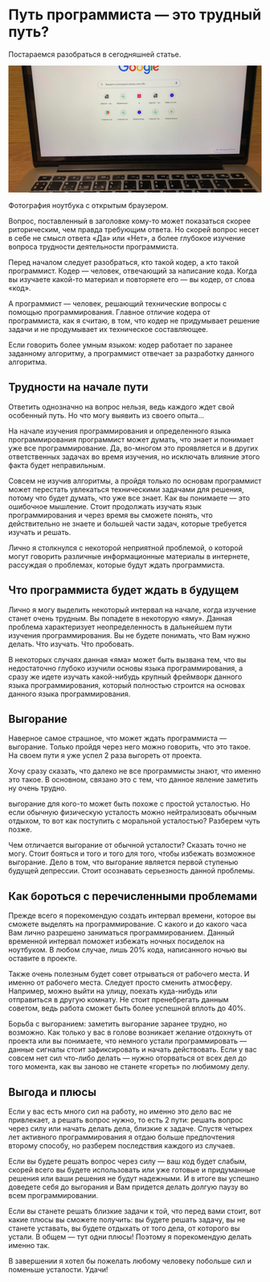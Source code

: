 # Путь программиста — это трудный путь?

<div class="subtitle">Постараемся разобраться в сегодняшней статье.</div>

![Alt](cap.jpg)

<div class="subtitle">Фотография ноутбука с открытым браузером.</div>

Вопрос, поставленный в заголовке кому-то может показаться скорее риторическим, чем правда требующим ответа. Но скорей
вопрос несет в себе не смысл ответа «Да» или «Нет», а более глубокое изучение вопроса трудности деятельности
программиста.

Перед началом следует разобраться, кто такой кодер, а кто такой программист. Кодер — человек, отвечающий за написание
кода. Когда вы изучаете какой-то материал и повторяете его — вы кодер, от слова «код».

А программист — человек, решающий технические вопросы с помощью программирования. Главное отличие кодера от
программиста, как я считаю, в том, что кодер не придумывает решение задачи и не продумывает их техническое составляющее.

Если говорить более умным языком: кодер работает по заранее заданному алгоритму, а программист отвечает за разработку
данного алгоритма.

## Трудности на начале пути

Ответить однозначно на вопрос нельзя, ведь каждого ждет свой особенный путь. Но что могу выявить из своего опыта…

На начале изучения программирования и определенного языка программирования программист может думать, что знает и
понимает уже все программирование. Да, во-многом это проявляется и в других ответственных задачах во время изучения, но
исключать влияние этого факта будет неправильным.

Совсем не изучив алгоритмы, а пройдя только по основам программист может перестать увлекаться техническими задачами для
решения, потому что будет думать, что уже все знает. Как вы понимаете — это ошибочное мышление. Стоит продолжать изучать
язык программирования и через время вы сможете понять, что действительно не знаете и большей части задач, которые
требуется изучать и решать.

Лично я столкнулся с некоторой неприятной проблемой, о которой могут говорить различные информационные материалы в
интернете, рассуждая о проблемах, которые будут ждать программиста.

## Что программиста будет ждать в будущем

Лично я могу выделить некоторый интервал на начале, когда изучение станет очень трудным. Вы попадете в некоторую «яму».
Данная проблема характеризует неопределенность в дальнейшем пути изучения программирования. Вы не будете понимать, что
Вам нужно делать. Что изучать. Что пробовать.

В некоторых случаях данная «яма» может быть вызвана тем, что вы недостаточно глубоко изучили основы языка
программирования, а сразу же идете изучать какой-нибудь крупный фреймворк данного языка программирования, который
полностью строится на основах данного языка программирования.

## Выгорание

Наверное самое страшное, что может ждать программиста — выгорание. Только пройдя через него можно говорить, что это
такое. На своем пути я уже успел 2 раза выгореть от проекта.

Хочу сразу сказать, что далеко не все программисты знают, что именно это такое. В основном, связано это с тем, что
данное явление заметить ну очень трудно.

выгорание для кого-то может быть похоже с простой усталостью. Но если обычную физическую усталость можно нейтрализовать
обычным отдыхом, то вот как поступить с моральной усталостью? Разберем чуть позже.

Чем отличается выгорание от обычной усталости? Сказать точно не могу. Стоит бояться и того и того для того, чтобы
избежать возможное выгорание. Дело в том, что выгорание является первой ступенью будущей депрессии. Стоит осознавать
серьезность данной проблемы.

## Как бороться с перечисленными проблемами

Прежде всего я порекомендую создать интервал времени, которое вы сможете выделять на программирование. С какого и до
какого часа Вам лично разрешено заниматься программированием. Данный временной интервал поможет избежать ночных
посиделок на ноутбуком. В любом случае, лишь 20% кода, написанного ночью вы оставите в проекте.

Также очень полезным будет совет отрываться от рабочего места. И именно от рабочего места. Следует просто сменить
атмосферу. Например, можно выйти на улицу, поехать куда-нибудь или отправиться в другую комнату. Не стоит пренебрегать
данным советом, ведь работа сможет быть более успешной вплоть до 40%.

Борьба с выгоранием: заметить выгорание заранее трудно, но возможно. Как только у вас в голове возникает желание
отдохнуть от проекта или вы понимаете, что немного устали программировать — данные сигналы стоит зафиксировать и начать
действовать. Если у вас совсем нет сил что-либо делать — нужно оторваться от всех дел до того момента, как вы заново не
станете «гореть» по любимому делу.

## Выгода и плюсы

Если у вас есть много сил на работу, но именно это дело вас не привлекает, а решать вопрос нужно, то есть 2 пути: решать
вопрос через силу или начать делать дела, близкие к задаче. Спустя четырех лет активного программирования я отдаю больше
предпочтения второму способу, но разберем последствия каждого из случаев.

Если вы будете решать вопрос через силу — ваш код будет слабым, скорей всего вы будете использовать или уже готовые и
придуманные решения или ваши решения не будут надежными. И в итоге вы успешно доведете себя до выгорания и Вам придется
делать долгую паузу во всем программировании.

Если вы станете решать близкие задачи к той, что перед вами стоит, вот какие плюсы вы сможете получить: вы будете решать
задачу, вы не станете уставать, вы будете отдыхать от того дела, от которого вы устали. В общем — тут одни плюсы!
Поэтому я порекомендую делать именно так.

В завершении я хотел бы пожелать любому человеку побольше сил и поменьше усталости. Удачи!
